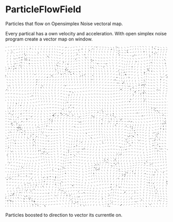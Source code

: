 # ParticleFlowField
Particles that flow on Opensimplex Noise vectoral map.

Every partical has a own velocity and acceleration. With open simplex noise program create a vector map on window.

![Vector Map](https://github.com/SMDHuman/ParticleFlowField/blob/main/Screenshot_2.png)

Particles boosted to direction to vector its currentle on. 
